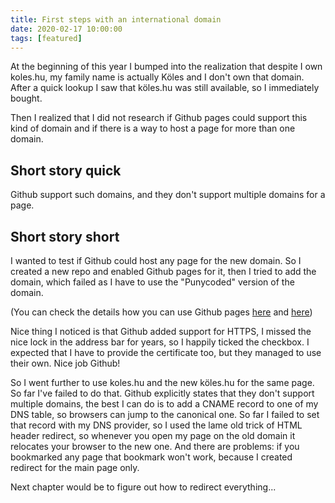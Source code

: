 ```yaml
---
title: First steps with an international domain
date: 2020-02-17 10:00:00
tags: [featured]
---
```


At the beginning of this year I bumped into the realization that despite I own koles.hu, my family name is actually Köles and I don't own that domain. After a quick lookup I saw that köles.hu was still available, so I immediately bought.

Then I realized that I did not research if Github pages could support this kind of domain and if there is a way to host a page for more than one domain.

## Short story quick
Github support such domains, and they don't support multiple domains for a page.

## Short story short

I wanted to test if Github could host any page for the new domain. So I created a new repo and enabled Github pages for it, then I tried to add the domain, which failed as I have to use the "Punycoded" version of the domain.

(You can check the details how you can use Github pages [here](/2016/almost-free-webhosting/) and [here](https://pages.github.com))

Nice thing I noticed is that Github added support for HTTPS, I missed the nice lock in the address bar for years, so I happily ticked the checkbox.
I expected that I have to provide the certificate too, but they managed to use their own. Nice job Github!

So I went further to use koles.hu and the new köles.hu for the same page. So far I've failed to do that. Github explicitly states that they don't support multiple domains, the best I can do is to add a CNAME record to one of my DNS table, so browsers can jump to the canonical one. So far I failed to set that record with my DNS provider, so I used the lame old trick of HTML header redirect, so whenever you open my page on the old domain it relocates your browser to the new one.
And there are problems: if you bookmarked any page that bookmark won't work, because I created redirect for the main page only.

Next chapter would be to figure out how to redirect everything...
